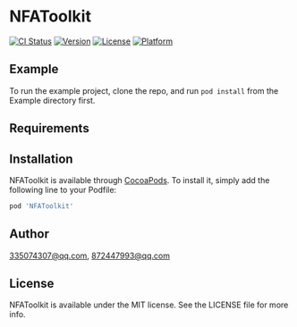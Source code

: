 # NFAToolkit

[![CI Status](https://img.shields.io/travis/335074307@qq.com/NFAToolkit.svg?style=flat)](https://travis-ci.org/335074307@qq.com/NFAToolkit)
[![Version](https://img.shields.io/cocoapods/v/NFAToolkit.svg?style=flat)](https://cocoapods.org/pods/NFAToolkit)
[![License](https://img.shields.io/cocoapods/l/NFAToolkit.svg?style=flat)](https://cocoapods.org/pods/NFAToolkit)
[![Platform](https://img.shields.io/cocoapods/p/NFAToolkit.svg?style=flat)](https://cocoapods.org/pods/NFAToolkit)

## Example

To run the example project, clone the repo, and run `pod install` from the Example directory first.

## Requirements

## Installation

NFAToolkit is available through [CocoaPods](https://cocoapods.org). To install
it, simply add the following line to your Podfile:

```ruby
pod 'NFAToolkit'
```

## Author

335074307@qq.com, 872447993@qq.com

## License

NFAToolkit is available under the MIT license. See the LICENSE file for more info.
